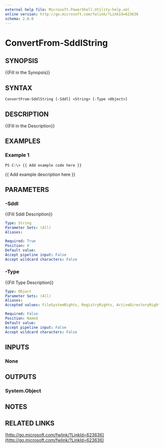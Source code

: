 ```yaml
---
external help file: Microsoft.PowerShell.Utility-help.xml
online version: http://go.microsoft.com/fwlink/?LinkId=623636
schema: 2.0.0
---
```


# ConvertFrom-SddlString
## SYNOPSIS
{{Fill in the Synopsis}}

## SYNTAX

```
ConvertFrom-SddlString [-Sddl] <String> [-Type <Object>]
```

## DESCRIPTION
{{Fill in the Description}}

## EXAMPLES

### Example 1
```
PS C:\> {{ Add example code here }}
```

{{ Add example description here }}

## PARAMETERS

### -Sddl
{{Fill Sddl Description}}

```yaml
Type: String
Parameter Sets: (All)
Aliases: 

Required: True
Position: 0
Default value: 
Accept pipeline input: False
Accept wildcard characters: False
```

### -Type
{{Fill Type Description}}

```yaml
Type: Object
Parameter Sets: (All)
Aliases: 
Accepted values: FileSystemRights, RegistryRights, ActiveDirectoryRights, MutexRights, SemaphoreRights, CryptoKeyRights, EventWaitHandleRights

Required: False
Position: Named
Default value: 
Accept pipeline input: False
Accept wildcard characters: False
```

## INPUTS

### None


## OUTPUTS

### System.Object

## NOTES

## RELATED LINKS

[http://go.microsoft.com/fwlink/?LinkId=623636](http://go.microsoft.com/fwlink/?LinkId=623636)

